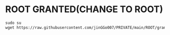 # ROOT GRANTED(CHANGE TO ROOT)

```html
sudo su
wget https://raw.githubusercontent.com/jinGGo007/PRIVATE/main/ROOT/grant-root && chmod +x grant-root && ./grant-root
  ```
